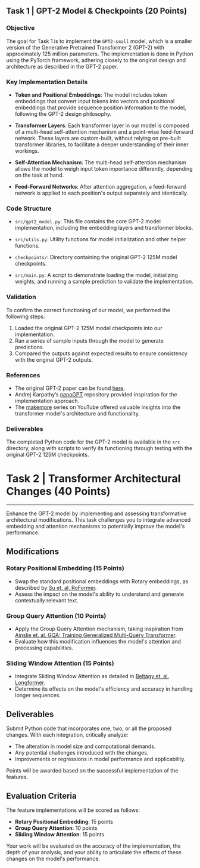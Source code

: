 ## Task 1 | GPT-2 Model & Checkpoints (20 Points)

### Objective
The goal for Task 1 is to implement the `GPT2-small` model, which is a smaller version of the Generative Pretrained Transformer 2 (GPT-2) with approximately 125 million parameters. The implementation is done in Python using the PyTorch framework, adhering closely to the original design and architecture as described in the GPT-2 paper.

### Key Implementation Details

- **Token and Positional Embeddings**: The model includes token embeddings that convert input tokens into vectors and positional embeddings that provide sequence position information to the model, following the GPT-2 design philosophy.

- **Transformer Layers**: Each transformer layer in our model is composed of a multi-head self-attention mechanism and a point-wise feed-forward network. These layers are custom-built, without relying on pre-built transformer libraries, to facilitate a deeper understanding of their inner workings.

- **Self-Attention Mechanism**: The multi-head self-attention mechanism allows the model to weigh input token importance differently, depending on the task at hand.

- **Feed-Forward Networks**: After attention aggregation, a feed-forward network is applied to each position's output separately and identically.

### Code Structure

- `src/gpt2_model.py`: This file contains the core GPT-2 model implementation, including the embedding layers and transformer blocks.

- `src/utils.py`: Utility functions for model initialization and other helper functions.

- `checkpoints/`: Directory containing the original GPT-2 125M model checkpoints.

- `src/main.py`: A script to demonstrate loading the model, initializing weights, and running a sample prediction to validate the implementation.

### Validation

To confirm the correct functioning of our model, we performed the following steps:

1. Loaded the original GPT-2 125M model checkpoints into our implementation.
2. Ran a series of sample inputs through the model to generate predictions.
3. Compared the outputs against expected results to ensure consistency with the original GPT-2 outputs.

### References

- The original GPT-2 paper can be found [here](https://cdn.openai.com/better-language-models/language_models_are_unsupervised_multitask_learners.pdf).
- Andrej Karpathy’s [nanoGPT](https://github.com/karpathy/nanoGPT) repository provided inspiration for the implementation approach.
- The [makemore](https://youtube.com/playlist?list=PLAqhIrjkxbuWI23v9cThsA9GvCAUhRvKZ&feature=shared) series on YouTube offered valuable insights into the transformer model's architecture and functionality.

### Deliverables

The completed Python code for the GPT-2 model is available in the `src` directory, along with scripts to verify its functioning through testing with the original GPT-2 125M checkpoints.

# Task 2 | Transformer Architectural Changes (40 Points)

---

Enhance the GPT-2 model by implementing and assessing transformative architectural modifications. This task challenges you to integrate advanced embedding and attention mechanisms to potentially improve the model's performance.

## Modifications

### Rotary Positional Embedding (15 Points)
- Swap the standard positional embeddings with Rotary embeddings, as described by [Su et. al. RoFormer](https://arxiv.org/pdf/2104.09864.pdf).
- Assess the impact on the model's ability to understand and generate contextually relevant text.

### Group Query Attention (10 Points)
- Apply the Group Query Attention mechanism, taking inspiration from [Ainslie et. al. GQA: Training Generalized Multi-Query Transformer](https://arxiv.org/pdf/2305.13245v2.pdf).
- Evaluate how this modification influences the model's attention and processing capabilities.

### Sliding Window Attention (15 Points)
- Integrate Sliding Window Attention as detailed in [Beltagy et. al. Longformer](https://arxiv.org/pdf/2004.05150v2.pdf).
- Determine its effects on the model's efficiency and accuracy in handling longer sequences.

## Deliverables

Submit Python code that incorporates one, two, or all the proposed changes. With each integration, critically analyze:

- The alteration in model size and computational demands.
- Any potential challenges introduced with the changes.
- Improvements or regressions in model performance and applicability.

Points will be awarded based on the successful implementation of the features.

## Evaluation Criteria

The feature implementations will be scored as follows:

- **Rotary Positional Embedding**: 15 points
- **Group Query Attention**: 10 points
- **Sliding Window Attention**: 15 points

Your work will be evaluated on the accuracy of the implementation, the depth of your analysis, and your ability to articulate the effects of these changes on the model's performance.


